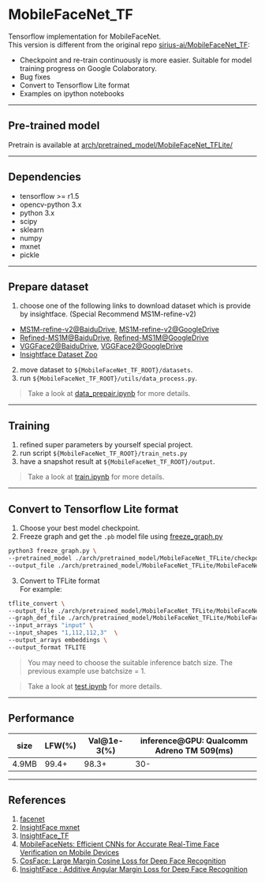 # MobileFaceNet_TF

Tensorflow implementation for MobileFaceNet.  
This version is different from the original repo [sirius-ai/MobileFaceNet_TF](https://github.com/sirius-ai/MobileFaceNet_TF):
- Checkpoint and re-train continuously is more easier. Suitable for model training progress on Google Colaboratory.
- Bug fixes
- Convert to Tensorflow Lite format
- Examples on ipython notebooks  

---

## Pre-trained model
Pretrain is available at [arch/pretrained_model/MobileFaceNet_TFLite/](./arch/pretrained_model/MobileFaceNet_TFLite/)

---

## Dependencies

- tensorflow >= r1.5
- opencv-python 3.x
- python 3.x
- scipy
- sklearn
- numpy
- mxnet
- pickle


---

## Prepare dataset
1. choose one of the following links to download dataset which is provide by insightface. (Special Recommend MS1M-refine-v2)
* [MS1M-refine-v2@BaiduDrive](https://pan.baidu.com/s/1S6LJZGdqcZRle1vlcMzHOQ), [MS1M-refine-v2@GoogleDrive](https://www.dropbox.com/s/wpx6tqjf0y5mf6r/faces_ms1m-refine-v2_112x112.zip?dl=0)
* [Refined-MS1M@BaiduDrive](https://pan.baidu.com/s/1nxmSCch), [Refined-MS1M@GoogleDrive](https://drive.google.com/file/d/1XRdCt3xOw7B3saw0xUSzLRub_HI4Jbk3/view)
* [VGGFace2@BaiduDrive](https://pan.baidu.com/s/1c3KeLzy), [VGGFace2@GoogleDrive](https://www.dropbox.com/s/m9pm1it7vsw3gj0/faces_vgg2_112x112.zip?dl=0)
* [Insightface Dataset Zoo](https://github.com/deepinsight/insightface/wiki/Dataset-Zoo)
2. move dataset to `${MobileFaceNet_TF_ROOT}/datasets`.
3. run `${MobileFaceNet_TF_ROOT}/utils/data_process.py`.

> Take a look at [data_prepair.ipynb](data_prepair.ipynb) for more details.

---

## Training

1. refined super parameters by yourself special project.
2. run script
`${MobileFaceNet_TF_ROOT}/train_nets.py`
3. have a snapshot result at `${MobileFaceNet_TF_ROOT}/output`.

> Take a look at [train.ipynb](train.ipynb) for more details.

---

## Convert to Tensorflow Lite format
1. Choose your best model checkpoint.
2. Freeze graph and get the `.pb` model file using [freeze_graph.py](freeze_graph.py)
```bash
python3 freeze_graph.py \
--pretrained_model ./arch/pretrained_model/MobileFaceNet_TFLite/checkpoints/895000_MobileFaceNet.ckpt   \
--output_file ./arch/pretrained_model/MobileFaceNet_TFLite/MobileFaceNet.pb
```
3. Convert to TFLite format  
For example:

```bash
tflite_convert \
--output_file ./arch/pretrained_model/MobileFaceNet_TFLite/MobileFaceNet.tflite  \
--graph_def_file ./arch/pretrained_model/MobileFaceNet_TFLite/MobileFaceNet.pb  \
--input_arrays "input" \
--input_shapes "1,112,112,3"  \
--output_arrays embeddings \
--output_format TFLITE
```
> You may need to choose the suitable inference batch size. The previous example use batchsize = 1.

> Take a look at [test.ipynb](test.ipynb) for more details.

---

## Performance

|  size  | LFW(%) | Val@1e-3(%) | inference@GPU: Qualcomm Adreno TM 509(ms) |
| ------ | ------ | ----------- | --------------------- |
|  4.9MB  |  99.4+ |    98.3+    |          30-         |

---

## References

1. [facenet](https://github.com/davidsandberg/facenet)
2. [InsightFace mxnet](https://github.com/deepinsight/insightface)
3. [InsightFace_TF](https://github.com/auroua/InsightFace_TF)
4. [MobileFaceNets: Efficient CNNs for Accurate Real-Time Face Verification on Mobile Devices](https://arxiv.org/abs/1804.07573)
5. [CosFace: Large Margin Cosine Loss for Deep Face Recognition](https://arxiv.org/abs/1801.09414)
6. [InsightFace : Additive Angular Margin Loss for Deep Face Recognition](https://arxiv.org/abs/1801.07698)
